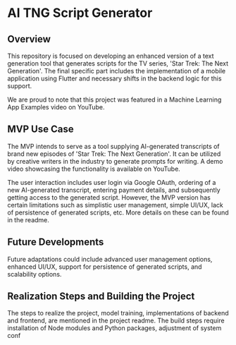 # AI TNG Script Generator

## Overview

This repository is focused on developing an enhanced version of a text generation tool that generates scripts for the TV series, 'Star Trek: The Next Generation'. The final specific part includes the implementation of a mobile application using Flutter and necessary shifts in the backend logic for this support.

We are proud to note that this project was featured in a Machine Learning App Examples video on YouTube.

## MVP Use Case

The MVP intends to serve as a tool supplying AI-generated transcripts of brand new episodes of 'Star Trek: The Next Generation'. It can be utilized by creative writers in the industry to generate prompts for writing. A demo video showcasing the functionality is available on YouTube.

The user interaction includes user login via Google OAuth, ordering of a new AI-generated transcript, entering payment details, and subsequently getting access to the generated script. However, the MVP version has certain limitations such as simplistic user management, simple UI/UX, lack of persistence of generated scripts, etc. More details on these can be found in the readme.

## Future Developments

Future adaptations could include advanced user management options, enhanced UI/UX, support for persistence of generated scripts, and scalability options.

## Realization Steps and Building the Project

The steps to realize the project, model training, implementations of backend and frontend, are mentioned in the project readme. The build steps require installation of Node modules and Python packages, adjustment of system conf